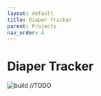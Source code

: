 ```yaml
---
layout: default
title: Diaper Tracker
parent: Projects
nav_order: 4
---
```

# Diaper Tracker
![build](https://github.com/vormadal/diaper-tracker/actions/workflows/pipeline.yml/badge.svg)
//TODO